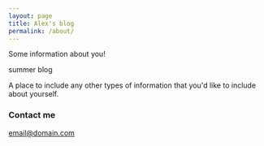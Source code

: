 ```yaml
---
layout: page
title: Alex's blog
permalink: /about/
---
```


Some information about you!

summer blog

A place to include any other types of information that you'd like to include about yourself.

### Contact me

[email@domain.com](mailto:email@domain.com)
